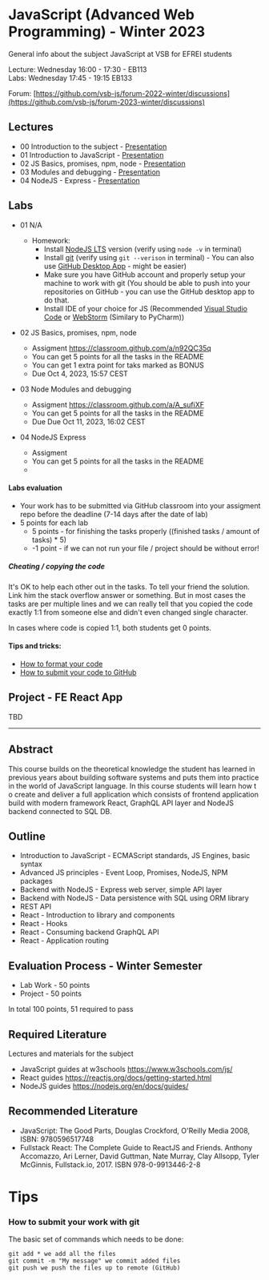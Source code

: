 # JavaScript (Advanced Web Programming) - Winter 2023
General info about the subject JavaScript at VSB for EFREI students

Lecture: Wednesday 16:00 - 17:30 - EB113  
Labs: Wednesday 17:45 - 19:15 EB133

Forum: [https://github.com/vsb-js/forum-2022-winter/discussions](https://github.com/vsb-js/forum-2023-winter/discussions)

## Lectures
- 00 Introduction to the subject - [Presentation](https://docs.google.com/presentation/d/16o3jYRSgtOH3ReNs_BnFjJm1YKo6B6AvPbr2ezX8thk/edit?usp=sharing)
- 01 Introduction to JavaScript - [Presentation](https://docs.google.com/presentation/d/1W0BOlVOlL0CAt83R0oOWBTFCpiT3fyion4VCW6STYBg/edit?usp=sharing)
- 02 JS Basics, promises, npm, node - [Presentation](https://docs.google.com/presentation/d/1n04NEt9gc4ccla-RbKz68l2yjcZBqZEeyXZpo4P1-vw/edit?usp=sharing)
- 03 Modules and debugging - [Presentation](https://docs.google.com/presentation/d/1bcvp-hYMVqgWHsIyhlFvpA0cqsHTJW3DdMXy0TbKoUI/edit?usp=sharing)
- 04 NodeJS - Express - [Presentation](https://docs.google.com/presentation/d/1an0me9l1GGh8o8KKzidoUPoFco3Y93rm-3dIibr_D-c/edit?usp=sharing)

## Labs
- 01 N/A
  -  Homework:
      - Install [NodeJS LTS](https://nodejs.org/en/) version (verify using `node -v` in terminal)
      - Install [git](https://desktop.github.com/) (verify using `git --verison` in terminal) - You can also use [GitHub Desktop App](https://desktop.github.com/) - might be easier) 
      - Make sure you have GitHub account and properly setup your machine to work with git (You should be able to push into your repositories on GitHub - you can use the GitHub desktop app to do that.
      - Install IDE of your choice for JS (Recommended [Visual Studio Code](https://code.visualstudio.com/) or [WebStorm](https://www.jetbrains.com/webstorm/) (Similary to PyCharm))


- 02 JS Basics, promises, npm, node
  - Assigment https://classroom.github.com/a/n92QC35q
  - You can get 5 points for all the tasks in the README
  - You can get 1 extra point for taks marked as BONUS
  - Due Oct 4, 2023, 15:57 CEST

- 03 Node Modules and debugging 
  - Assigment https://classroom.github.com/a/A_sufiXF
  - You can get 5 points for all the tasks in the README
  - Due Due Oct 11, 2023, 16:02 CEST

- 04 NodeJS Express
  - Assigment 
  - You can get 5 points for all the tasks in the README
  - 


#### Labs evaluation
- Your work has to be submitted via GitHub classroom into your assigment repo before the deadline (7-14 days after the date of lab)
- 5 points for each lab 
  - 5 points - for finishing the tasks properly ((finished tasks / amount of tasks) * 5)
  - -1 point - if we can not run your file / project should be without error! 

  
##### Cheating / copying the code
It's OK to help each other out in the tasks. To tell your friend the solution. Link him the stack overflow answer or something. But in most cases the tasks are per multiple lines and we can really tell that you copied the code exactly 1:1 from someone else and didn't even changed single character.

In cases where code is copied 1:1, both students get 0 points.

#### Tips and tricks:
- [How to format your code](https://github.com/vsb-js/forum-2021-winter/discussions/2)
- [How to submit your code to GitHub](https://github.com/vsb-js/forum-2023-winter/discussions/3)

## Project - FE React App
TBD
  

---

## Abstract
This course builds on the theoretical knowledge the student has learned in previous years about building software systems and puts them into practice in the world of JavaScript language. In this course students will learn how t
o create and deliver a full application which consists of frontend application build with modern framework React, GraphQL API layer and NodeJS backend connected to SQL DB.

## Outline
- Introduction to JavaScript - ECMAScript standards, JS Engines, basic syntax
- Advanced JS principles - Event Loop, Promises, NodeJS, NPM packages
- Backend with NodeJS - Express web server, simple API layer
- Backend with NodeJS - Data persistence with SQL using ORM library
- REST API
- React - Introduction to library and components
- React - Hooks
- React - Consuming backend GraphQL API
- React - Application routing 


## Evaluation Process - Winter Semester
- Lab Work - 50 points
- Project - 50 points

In total 100 points, 51 required to pass 

## Required Literature
Lectures and materials for the subject  
- JavaScript guides at w3schools https://www.w3schools.com/js/  
- React guides https://reactjs.org/docs/getting-started.html  
- NodeJS guides https://nodejs.org/en/docs/guides/  

## Recommended Literature
- JavaScript: The Good Parts, Douglas Crockford, O'Reilly Media 2008, ISBN: 9780596517748
- Fullstack React: The Complete Guide to ReactJS and Friends. Anthony Accomazzo, Ari Lerner, David Guttman, Nate Murray, Clay Allsopp, Tyler McGinnis, Fullstack.io, 2017.  ISBN 978-0-9913446-2-8

# Tips 

### How to submit your work with git
The basic set of commands which needs to be done:
```
git add * we add all the files
git commit -m "My message" we commit added files
git push we push the files up to remote (GitHub)
```
